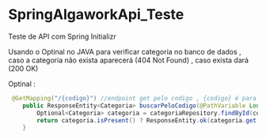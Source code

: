 # SpringAlgaworkApi_Teste
Teste de API com Spring Initializr

Usando o Optinal no JAVA para verificar categoria no banco de dados , caso a categoria não exista aparecerá (404 Not Found) , caso exista dará (200 OK)   

Optinal :

~~~java
 @GetMapping("/{codigo}") //endpoint get pelo codigo , {codigo} é para especificar o codigo depois /categorias
    public ResponseEntity<Categoria> buscarPeloCodigo(@PathVariable Long codigo){ //@PathVariable para buscar categoria especifica
        Optional<Categoria> categoria = categoriaRepository.findById(codigo);
        return categoria.isPresent() ? ResponseEntity.ok(categoria.get()) : ResponseEntity.notFound().build();
    }
~~~
